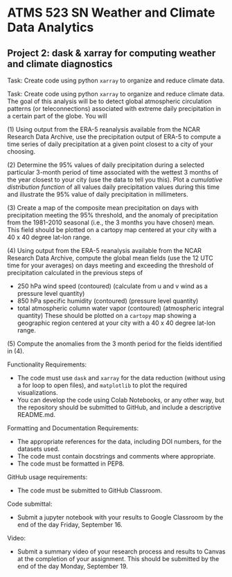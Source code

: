 # ATMS 523 SN Weather and Climate Data Analytics
## Project 2: dask & xarray for computing weather and climate diagnostics

Task:
Create code using python `xarray` to organize and reduce climate data.

Task:
Create code using python `xarray` to organize and reduce climate data.  The goal of this analysis will be to detect global atmospheric circulation patterns (or teleconnections) associated with extreme daily precipitation in a certain part of the globe. You will 

(1) Using output from the ERA-5 reanalysis available from the NCAR Research Data Archive, use the precipitation output of ERA-5 to compute a time series of daily precipitation at a given point closest to a city of your choosing.

(2) Determine the 95% values of daily precipitation during a selected particular 3-month period of time associated with the wettest 3 months of the year closest to your city (use the data to tell you this).  Plot a *cumulative distribution function* of all values daily precipitation values during this time and illustrate the 95% value of daily precipitation in millimeters.

(3) Create a map of the composite mean precipitation on days with precipitation meeting the 95% threshold, and the anomaly of precipitation from the 1981-2010 seasonal (i.e., the 3 months you have chosen) mean. This field should be plotted on a cartopy map centered at your city with a 40 x 40 degree lat-lon range.

(4) Using output from the ERA-5 reanalysis available from the NCAR Research Data Archive, compute the global mean fields (use the 12 UTC time for your averages) on days meeting and exceeding the threshold of precipitation calculated in the previous steps of 
- 250 hPa wind speed (contoured) (calculate from u and v wind as a pressure level quantity)
- 850 hPa specific humidity (contoured) (pressure level quantity)
- total atmospheric column water vapor (contoured) (atmospheric integral quantity)
These should be plotted on a `cartopy` map showing a geographic region centered at your city with a 40 x 40 degree lat-lon range.

(5) Compute the anomalies from the 3 month period for the fields identified in (4).

Functionality Requirements:
* The code must use `dask` and `xarray` for the data reduction (without using a for loop to open files), and `matplotlib` to plot the required visualizations.
* You can develop the code using Colab Notebooks, or any other way, but the repository should be submitted to GitHub, and include a descriptive README.md.

Formatting and Documentation Requirements:
* The appropriate references for the data, including DOI numbers, for the datasets used.  
* The code must contain docstrings and comments where appropriate.
* The code must be formatted in PEP8.

GitHub usage requirements:
* The code must be submitted to GitHub Classroom.  

Code submittal:
* Submit a jupyter notebook with your results to Google Classroom by the end of the day Friday, September 16.

Video:
* Submit a summary video of your research process and results to Canvas at the completion of your assignment.  This should be submitted by the end of the day Monday, September 19.

